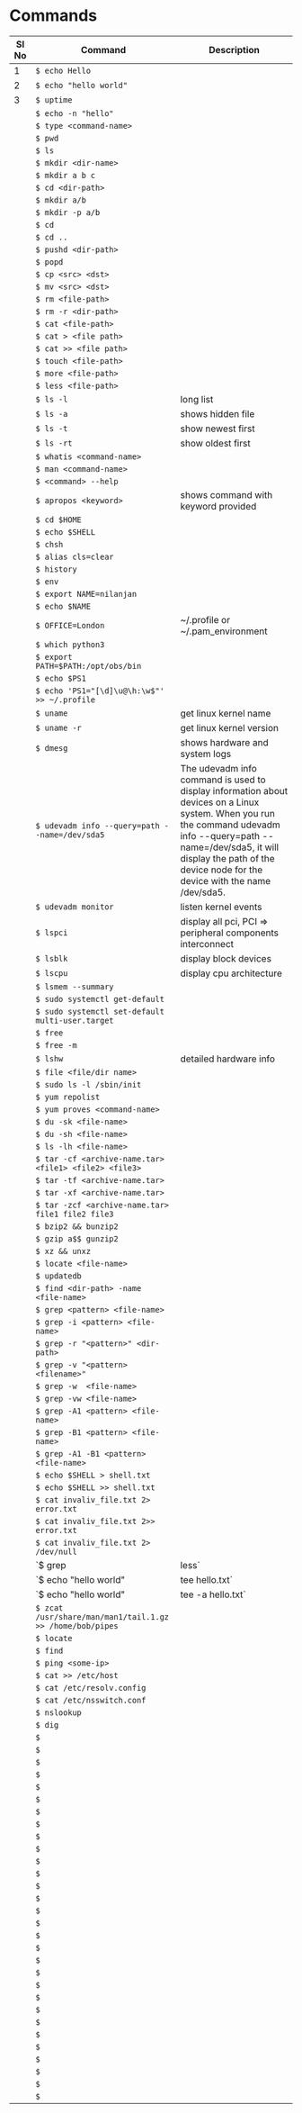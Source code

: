 # Commands

|Sl No| Command | Description|
|-----|---------|------------|
|1|`$ echo Hello`||
|2|`$ echo "hello world"`||
|3|`$ uptime`||
||`$ echo -n "hello"`||
||`$ type <command-name>`||
||`$ pwd`||
||`$ ls`||
||`$ mkdir <dir-name>`||
||`$ mkdir a b c`||
||`$ cd <dir-path>`||
||`$ mkdir a/b`||
||`$ mkdir -p a/b`||
||`$ cd`||
||`$ cd ..`||
||`$ pushd <dir-path>`||
||`$ popd`||
||`$ cp <src> <dst>`||
||`$ mv <src> <dst>`||
||`$ rm <file-path>`||
||`$ rm -r <dir-path>`||
||`$ cat <file-path>`||
||`$ cat > <file path>`||
||`$ cat >> <file path>`||
||`$ touch <file-path>`||
||`$ more <file-path>`||
||`$ less <file-path>`||
||`$ ls -l`|long list|
||`$ ls -a`|shows hidden file|
||`$ ls -t`|show newest first|
||`$ ls -rt`|show oldest first|
||`$ whatis <command-name>`||
||`$ man <command-name>`||
||`$ <command> --help`||
||`$ apropos <keyword>`|shows command with keyword provided|
||`$ cd $HOME`||
||`$ echo $SHELL`||
||`$ chsh`||
||`$ alias cls=clear`||
||`$ history`||
||`$ env`||
||`$ export NAME=nilanjan`| |
||`$ echo $NAME`||
||`$ OFFICE=London`|~/.profile or ~/.pam_environment|
||`$ which python3`||
||`$ export PATH=$PATH:/opt/obs/bin`||
||`$ echo $PS1`||
||`$ echo 'PS1="[\d]\u@\h:\w$"' >> ~/.profile`||
||`$ uname`|get linux kernel name|
||`$ uname -r`|get linux kernel version  |
||`$ dmesg`|shows hardware and system logs|
||`$ udevadm info --query=path --name=/dev/sda5`|The udevadm info command is used to display information about devices on a Linux system. When you run the command udevadm info --query=path --name=/dev/sda5, it will display the path of the device node for the device with the name /dev/sda5.|
||`$ udevadm monitor`|listen kernel events|
||`$ lspci`|display all pci, PCI => peripheral components interconnect|
||`$ lsblk`|display block devices|
||`$ lscpu`|display cpu architecture|
||`$ lsmem --summary`||
||`$ sudo systemctl get-default`||
||`$ sudo systemctl set-default multi-user.target`||
||`$ free`||
||`$ free -m`||
||`$ lshw`|detailed hardware info|
||`$ file <file/dir name>`||
||`$ sudo ls -l /sbin/init`||
||`$ yum repolist`||
||`$ yum proves <command-name>`||
||`$ du -sk <file-name>`||
||`$ du -sh <file-name>`||
||`$ ls -lh <file-name>`||
||`$ tar -cf <archive-name.tar> <file1> <file2> <file3>`||
||`$ tar -tf <archive-name.tar>`||
||`$ tar -xf <archive-name.tar>`||
||`$ tar -zcf <archive-name.tar> file1 file2 file3`||
||`$ bzip2 && bunzip2`||
||`$ gzip a$$ gunzip2`||
||`$ xz && unxz`||
||`$ locate <file-name>`||
||`$ updatedb`||
||`$ find <dir-path> -name <file-name>`||
||`$ grep <pattern> <file-name>`||
||`$ grep -i <pattern> <file-name>`||
||`$ grep -r "<pattern>" <dir-path>`||
||`$ grep -v "<pattern> <filename>"`||
||`$ grep -w  <file-name>`||
||`$ grep -vw <file-name>`||
||`$ grep -A1 <pattern> <file-name>`||
||`$ grep -B1 <pattern> <file-name>`||
||`$ grep -A1 -B1 <pattern> <file-name>`||
||`$ echo $SHELL > shell.txt`||
||`$ echo $SHELL >> shell.txt`||
||`$ cat invaliv_file.txt 2> error.txt `||
||`$ cat invaliv_file.txt 2>> error.txt`||
||`$ cat invaliv_file.txt 2> /dev/null`||
||`$ grep <pattern> <file-name> | less`||
||`$ echo "hello world" | tee hello.txt`||
||`$ echo "hello world" | tee -a hello.txt`||
||`$ zcat /usr/share/man/man1/tail.1.gz >> /home/bob/pipes`||
||`$ locate`||
||`$ find`||
||`$ ping <some-ip>`||
||`$ cat >> /etc/host`||
||`$ cat /etc/resolv.config`||
||`$ cat /etc/nsswitch.conf`||
||`$ nslookup`||
||`$ dig`||
||`$ `||
||`$ `||
||`$ `||
||`$ `||
||`$ `||
||`$ `||
||`$ `||
||`$ `||
||`$ `||
||`$ `||
||`$ `||
||`$ `||
||`$ `||
||`$ `||
||`$ `||
||`$ `||
||`$ `||
||`$ `||
||`$ `||
||`$ `||
||`$ `||
||`$ `||
||`$ `||
||`$ `||
||`$ `||
||`$ `||
||`$ `||
||`$ `||
||`$ `||
||`$ `||
